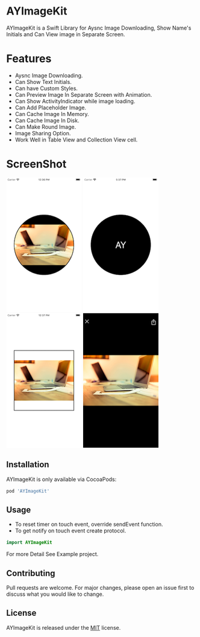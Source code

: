# AYImageKit

AYImageKit is a Swift Library for Aysnc Image Downloading, Show Name's Initials and Can View image in Separate Screen.

# Features

* Aysnc Image Downloading.
* Can Show Text Initials.
* Can have Custom Styles.
* Can Preview Image In Separate Screen with Animation.
* Can Show ActivityIndicator while image loading.
* Can Add Placeholder Image.
* Can Cache Image In Memory.
* Can Cache Image In Disk.
* Can Make Round Image.
* Image Sharing Option.
* Work Well in Table View and Collection View cell.


# ScreenShot
![alt text](https://github.com/AdnanYousaf813/AYImageKit/blob/main/Simulator%20Screen%20Shot%20-%20iPhone%208%20-%202021-09-20%20at%2012.36.14.png)
![alt text](https://github.com/AdnanYousaf813/AYImageKit/blob/main/Simulator%20Screen%20Shot%20-%20iPhone%208%20-%202021-09-20%20at%2017.37.58.png)
![alt text](https://github.com/AdnanYousaf813/AYImageKit/blob/main/Simulator%20Screen%20Shot%20-%20iPhone%208%20-%202021-09-20%20at%2012.37.04.png)
![alt text](https://github.com/AdnanYousaf813/AYImageKit/blob/main/Simulator%20Screen%20Shot%20-%20iPhone%208%20-%202021-09-20%20at%2012.36.17.png)


## Installation
AYImageKit is only available via CocoaPods: 
```bash
pod 'AYImageKit'
```

## Usage

* To reset timer on touch event, override sendEvent function.
* To get notify on touch event create protocol.

```swift
import AYImageKit

```

For more Detail See Example project.

## Contributing
Pull requests are welcome. For major changes, please open an issue first to discuss what you would like to change.

## License
AYImageKit is released under the [MIT](https://choosealicense.com/licenses/mit/) license.
